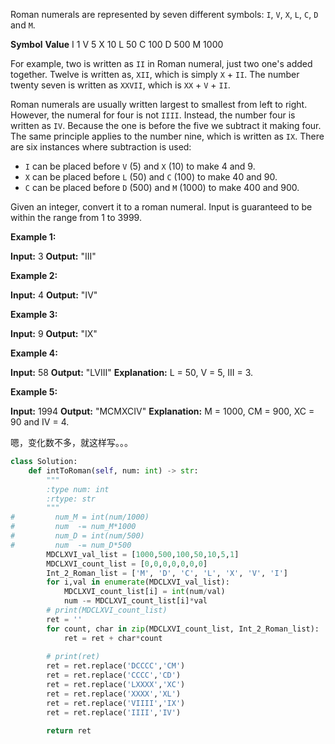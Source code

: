 Roman numerals are represented by seven different symbols: `I`, `V`, `X`, `L`, `C`, `D` and `M`.

**Symbol**       **Value**
I             1
V             5
X             10
L             50
C             100
D             500
M             1000

For example, two is written as `II` in Roman numeral, just two one's added together. Twelve is written as, `XII`, which is simply `X` + `II`. The number twenty seven is written as `XXVII`, which is `XX` + `V` + `II`.

Roman numerals are usually written largest to smallest from left to right. However, the numeral for four is not `IIII`. Instead, the number four is written as `IV`. Because the one is before the five we subtract it making four. The same principle applies to the number nine, which is written as `IX`. There are six instances where subtraction is used:

*   `I` can be placed before `V` (5) and `X` (10) to make 4 and 9.
*   `X` can be placed before `L` (50) and `C` (100) to make 40 and 90.
*   `C` can be placed before `D` (500) and `M` (1000) to make 400 and 900.

Given an integer, convert it to a roman numeral. Input is guaranteed to be within the range from 1 to 3999.

**Example 1:**

**Input:** 3
**Output:** "III"

**Example 2:**

**Input:** 4
**Output:** "IV"

**Example 3:**

**Input:** 9
**Output:** "IX"

**Example 4:**

**Input:** 58
**Output:** "LVIII"
**Explanation:** L = 50, V = 5, III = 3.

**Example 5:**

**Input:** 1994
**Output:** "MCMXCIV"
**Explanation:** M = 1000, CM = 900, XC = 90 and IV = 4.



嗯，变化数不多，就这样写。。。

```python
class Solution:
    def intToRoman(self, num: int) -> str:
        """
        :type num: int
        :rtype: str
        """
#         num_M = int(num/1000)
#         num  -= num_M*1000
#         num_D = int(num/500)
#         num  -= num_D*500
        MDCLXVI_val_list = [1000,500,100,50,10,5,1]
        MDCLXVI_count_list = [0,0,0,0,0,0,0]
        Int_2_Roman_list = ['M', 'D', 'C', 'L', 'X', 'V', 'I']
        for i,val in enumerate(MDCLXVI_val_list):
            MDCLXVI_count_list[i] = int(num/val)
            num -= MDCLXVI_count_list[i]*val
        # print(MDCLXVI_count_list)
        ret = ''
        for count, char in zip(MDCLXVI_count_list, Int_2_Roman_list):
            ret = ret + char*count
        
        # print(ret)
        ret = ret.replace('DCCCC','CM')
        ret = ret.replace('CCCC','CD')
        ret = ret.replace('LXXXX','XC')
        ret = ret.replace('XXXX','XL')
        ret = ret.replace('VIIII','IX')
        ret = ret.replace('IIII','IV')
        
        return ret
```

